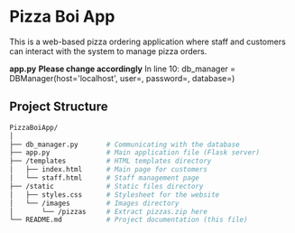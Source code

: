 
# Pizza Boi App

This is a web-based pizza ordering application where staff and customers can interact with the system to manage pizza orders.

**app.py**
**Please change accordingly**
In line 10:
db_manager = DBManager(host='localhost', user=<database username>, password=<database password>, database=<the database that was imported into>)


## Project Structure

```bash
PizzaBoiApp/
│
├── db_manager.py       # Communicating with the database
├── app.py              # Main application file (Flask server)
├── /templates          # HTML templates directory
│   ├── index.html      # Main page for customers
│   └── staff.html      # Staff management page
├── /static             # Static files directory
│   ├── styles.css      # Stylesheet for the website
│   └── /images         # Images directory
│       └── /pizzas     # Extract pizzas.zip here
└── README.md           # Project documentation (this file)
